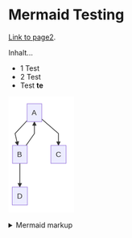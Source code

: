 # Mermaid Testing

[Link to page2](./page2.md).

Inhalt...
* 1 Test
* 2 Test
* Test **te**

<!-- generated by mermaid compile action - START -->
![~mermaid diagram 1~](/assets/images/docs_index-md-1.png)
<details>
  <summary>Mermaid markup</summary>

```mermaid
graph TD;
    A-->B;
    B-->A;
    A-->C;
    B-->D;
```

</details>
<!-- generated by mermaid compile action - END -->
